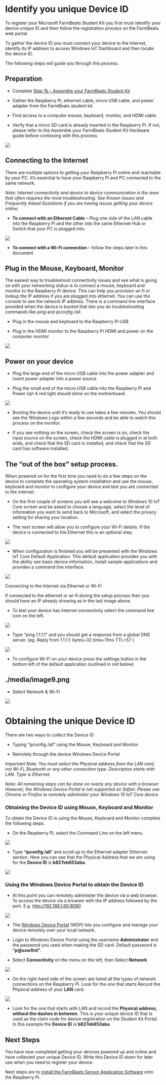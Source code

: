 Identify you unique Device ID
=============================

To register your Microsoft FarmBeats Student Kit you first must identify your
device unique ID and then follow the registration process on the FarmBeats web
portal.

To gather the device ID you must connect your device to the Internet, identify
its IP address to access Windows IoT Dashboard and then locate the device ID.

The following steps will guide you through this process.

Preparation
-----------

-   Complete [Step 1b – Assemble your FarmBeats Student
    Kit](https://github.com/farmbeatslabs/studentkit/blob/master/Indoor-m1/1b_Assemble_your_FarmBeats_Student_Kit_Hardware.md)

-   Gather the Raspberry Pi, ethernet cable, micro USB cable, and power adapter
    from the FarmBeats student kit.

-   Find access to a computer mouse, keyboard, monitor, and HDMI cable.

-   Verify that a micro SD card is already inserted in the Raspberry Pi. If not,
    please refer to the Assemble your FarmBeats Student Kit Hardware guide
    before continuing with this process.

![](media/c610a04f4848eca9a1f43db8e611cc4a.png)

Connecting to the Internet
--------------------------

There are multiple options to getting your Raspberry Pi online and reachable by
your PC. It’s essential to have your Raspberry Pi and PC connected to the same
network.

*Note: Internet connectivity and device to device communication is the area that
often requires the most troubleshooting. See Known Issues and Frequently Asked
Questions if you are having issues getting your device online.*

-   **To connect with an Ethernet Cable** – Plug one side of the LAN cable into
    the Raspberry Pi and the other into the same Ethernet Hub or Switch that
    your PC is plugged into.

![](media/75e575255504adca7f94b162988289f7.png)

-   **To connect with a Wi-Fi connection** – follow the steps later in this
    document

Plug in the Mouse, Keyboard, Monitor
------------------------------------

The easiest way to troubleshoot connectivity issues and see what is going on
with your networking status is to connect a mouse, keyboard and monitor to the
Raspberry Pi device. This can help you provision wi-fi or lookup the IP address
if you are plugged into ethernet. You can use the console to see the network IP
address. There is a command line interface provided when the device is booted
that lets you do troubleshooting commands like *ping* and *ipconfig /all*.

-   Plug in the mouse and keyboard to the Raspberry Pi USB

-   Plug in the HDMI monitor to the Raspberry Pi HDMI and power on the computer
    monitor

![](media/97af0e0ef4c49b4477377c73672fa852.png)

Power on your device
--------------------

-   Plug the large end of the micro USB cable into the power adapter and insert
    power adapter into a power source

-   Plug the small end of the micro USB cable into the Raspberry Pi and Power
    Up! A red light should shine on the motherboard.

![](media/d21ffa84ab8122ea6453101970a803a3.png)

-   Booting the device until it’s ready to use takes a few minutes. You should
    see the Windows Logo within a few seconds and be able to watch this process
    on the monitor.

-   If you see nothing on the screen, check the screen is on, check the input
    source on the screen, check the HDMI cable is plugged in at both ends, and
    check that the SD card is installed, and check that the SD card has software
    installed.

The “out of the box” setup process.
-----------------------------------

When powered on for the first time you need to do a few steps on the device to
complete the operating system installation and use the mouse, keyboard and
monitor to configure your device and test you are connected to the internet.

-   On the first couple of screens you will see a welcome to Windows 10 IoT Core
    screen and be asked to choose a language, select the level of information
    you want to send back to Microsoft, and select the privacy setting for
    sharing your location.

-   The next screen will allow you to configure your Wi-Fi details. If the
    device is connected to the Ethernet this is an optional step.

![](media/0eb869c7aede0e6380715461cee8a1d1.png)

-   When configuration is finished you will be presented with the Windows IoT
    Core Default Application. This default application provides you with the
    ability see basic device information, install sample applications and
    provides a command line interface.

![](media/4657ad99e1337bb3c7487df2ffea811d.png)

Connecting to the Internet via Ethernet or Wi-Fi

If connected to the ethernet or wi-fi during the setup process then you should
have an IP already showing as in the last image above.

-   To test your device has internet connectivity select the command line icon
    on the left.

![](media/4911d14bdf3184bcd08ee31c1d8de4e4.png)

-   Type “ping 1.1.1.1” and you should get a response from a global DNS server.
    (eg. Reply from 1.1.1.1: bytes=32 time=11ms TTL=57 )

![](media/4621f2e07d96bc858342980356c1fc32.png)

-   To configure Wi-Fi on your device press the settings button in the bottom
    left of the default application (outlined in red below)

./media/image9.png
------------------

-   Select Network & Wi-Fi

![](media/62a45df5f378f4c653be61e02b10e628.png)

Obtaining the unique Device ID
==============================

There are two ways to collect the Device ID

-   Typing “ipconfig /all” using the Mouse, Keyboard and Monitor.

-   Remotely through the device Windows Device Portal

*Important Note: You must select the Physical address from the LAN card, not
Wi-Fi, Bluetooth or any other connection type. Description starts with LAN. Type
is Ethernet.*

*Note: All remaining steps can be done on nearly any device with a browser.
However, the Windows Device Portal is not supported on Safari. Please use Chrome
or Firefox to remotely administer your Windows 10 IoT Core device.*

### Obtaining the Device ID using Mouse, Keyboard and Monitor

To obtain the Device ID is using the Mouse, Keyboard and Monitor complete the
following steps.

-   On the Raspberry Pi, select the Command Line on the left menu.

![](media/4911d14bdf3184bcd08ee31c1d8de4e4.png)

-   Type “**ipconfig /all**” and scroll up to the Ethernet adapter Ethernet:
    section. Here you can see that the Physical Address that we are using for
    the **Device ID** is **b827eb653aba.**

![](media/cbd4014b7ee451b27c33a8fc99e16641.png)

### Using the Windows Device Portal to obtain the Device ID

-   At this point you can remotely administer the device via a web browser. To
    access the device via a browser with the IP address followed by the port.
    E.g. <http://192.168.1.60:8080>

![](media/4657ad99e1337bb3c7487df2ffea811d.png)

-   The [Windows Device
    Portal](https://docs.microsoft.com/en-us/windows/iot-core/manage-your-device/DevicePortal)
    (WDP) lets you configure and manage your device remotely over your local
    network.

-   Login to Windows Device Portal using the username **Administrator** and the
    password you used when making the SD card. Default password is
    **“p\@ssw0rd”.**

-   Select **Connectivity** on the menu on the left, then Select **Network**

![](media/ff0b13a743e48640294ac95382bded13.png)

-   On the right-hand side of the screen are listed all the types of network
    connections on the Raspberry Pi. Look for the one that starts Record the
    Physical address of your **LAN** card.

![](media/8ab91e1fd79ce95e31b7d0c8f64f4b1e.png)

-   Look for the one that starts with LAN and record the **Physical address,
    without the dashes in between.** This is your unique device ID that is used
    as the claim code for device registration on the Student Kit Portal. In this
    example the **Device ID** is **b827eb653aba**

Next Steps
----------

You have now completed getting your devices powered up and online and have
collected your unique Device ID. Write this Device ID down for later use when
you need to register your device.

Next steps are to [install the FarmBeats Sensor Application Software](https://github.com/farmbeatslabs/studentkit/blob/master/Indoor-m1/1d_Install_the_FarmBeats_Sensor_Application_Software.md) onto the
Raspberry Pi.
